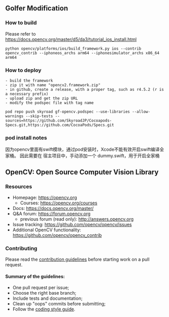 ## Golfer Modification
### How to build

Please refer to https://docs.opencv.org/master/d5/da3/tutorial_ios_install.html

```
python opencv/platforms/ios/build_framework.py ios --contrib opencv_contrib --iphoneos_archs arm64 --iphonesimulator_archs x86_64 arm64
```

### How to deploy
    - build the framework
    - zip it with name "opencv2.framework.zip"
    - in github, create a release, with a proper tag, such as r4.5.2 (r is a necessary prefix)
    - upload zip and get the zip URL
    - modify the podspec file with tag name
```
pod repo push skyroad gf-opencv.podspec --use-libraries --allow-warnings --skip-tests --sources=https://github.com/SkyroadJP/Cocoapods-Specs.git,https://github.com/CocoaPods/Specs.git

```

### pod install notes
因为opencv里面有swift模块，通过pod安装时，Xcode不能有效开启swift编译全家桶。
因此需要在 宿主项目中，手动添加一个 dummy.swift，用于开启全家桶


## OpenCV: Open Source Computer Vision Library

### Resources

* Homepage: <https://opencv.org>
  * Courses: <https://opencv.org/courses>
* Docs: <https://docs.opencv.org/master/>
* Q&A forum: <https://forum.opencv.org>
  * previous forum (read only): <http://answers.opencv.org>
* Issue tracking: <https://github.com/opencv/opencv/issues>
* Additional OpenCV functionality: <https://github.com/opencv/opencv_contrib> 


### Contributing

Please read the [contribution guidelines](https://github.com/opencv/opencv/wiki/How_to_contribute) before starting work on a pull request.

#### Summary of the guidelines:

* One pull request per issue;
* Choose the right base branch;
* Include tests and documentation;
* Clean up "oops" commits before submitting;
* Follow the [coding style guide](https://github.com/opencv/opencv/wiki/Coding_Style_Guide).
